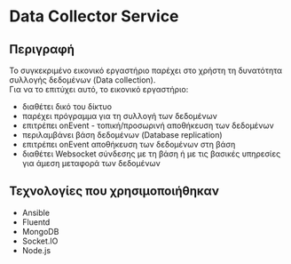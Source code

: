 # Data Collector Service
## Περιγραφή

Το συγκεκριμένο εικονικό εργαστήριο παρέχει στο χρήστη τη δυνατότητα συλλογής δεδομένων (Data collection).</br>
Για να το επιτύχει αυτό, το εικονικό εργαστήριο:
- διαθέτει δικό του δίκτυο
- παρέχει πρόγραμμα για τη συλλογή των δεδομένων
- επιτρέπει onEvent - τοπική/προσωρινή αποθήκευση των δεδομένων
- περιλαμβάνει βάση δεδομένων (Database replication)
- επιτρέπει onEvent αποθήκευση των δεδομένων στη βάση
- διαθέτει Websocket σύνδεσης με τη βάση ή με τις βασικές υπηρεσίες για άμεση μεταφορά των δεδομένων

## Τεχνολογίες που χρησιμοποιήθηκαν

- Ansible
- Fluentd
- MongoDB
- Socket.IO
- Node.js

